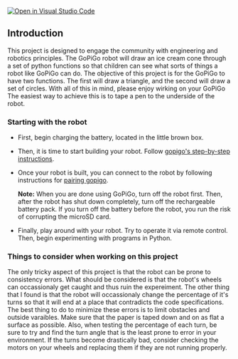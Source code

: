 [![Open in Visual Studio Code](https://classroom.github.com/assets/open-in-vscode-c66648af7eb3fe8bc4f294546bfd86ef473780cde1dea487d3c4ff354943c9ae.svg)](https://classroom.github.com/online_ide?assignment_repo_id=8468191&assignment_repo_type=AssignmentRepo)

## Introduction

This project is designed to engage the community with engineering and robotics principles. The GoPiGo robot will draw an ice cream cone through a set of python functions so that children can see what sorts of things a robot like GoPiGo can do. The objective of this project is for the GoPiGo to have two functions. The first will draw a triangle, and the second will draw a set of circles. With all of this in mind, please enjoy wirking on your GoPiGo The easiest way to achieve this is to tape a pen to the underside of the robot.  

### Starting with the robot

- First, begin charging the battery, located in the little brown box.
- Then, it is time to start building your robot. Follow [gopigo's step-by-step instructions](https://gopigo.io/start).
- Once your robot is built, you can connect to the robot by following instructions for [pairing gopigo](https://gopigo.io/pairing-gopigo-os/).

  **Note:** When you are done using GoPiGo, turn off the robot first. Then, after the robot has shut down completely, turn off the rechargeable battery pack. If you turn off the battery before the robot, you run the risk of corrupting the microSD card.

- Finally, play around with your robot. Try to operate it via remote control. Then, begin experimenting with programs in Python.

### Things to consider when working on this project

The only tricky aspect of this project is that the robot can be prone to consistency errors. What should be considered is that the robot's wheels can occassionaly get caught and thus ruin the expereiment. The other thing that I found is that the robot will occassionaly change the percentage of it's turns so that it will end at a place that contradicts the code specifications. The best thing to do to minimize these errors is to limit obstacles and outside varaibles. Make sure that the paper is taped down and on as flat a surface as possible. Also, when testing the percentage of each turn, be sure to try and find the turn angle that is the least prone to error in your environment. If the turns become drastically bad, consider checking the motors on your wheels and replacing them if they are not running properly.

